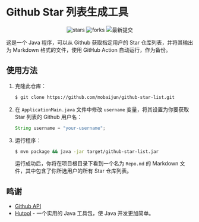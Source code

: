 # Github Star 列表生成工具

<div align="center">
  <!-- 徽章代码 -->
  <img src="https://img.shields.io/github/stars/mobaijun/github-star-list.svg" alt="stars"/>
  <img src="https://img.shields.io/github/forks/mobaijun/github-star-list.svg" alt="forks"/>
  <img src="https://img.shields.io/github/last-commit/mobaijun/github-star-list.svg" alt="最新提交"/>
</div>

这是一个 Java 程序，可以从 Github 获取指定用户的 Star 仓库列表，并将其输出为 Markdown 格式的文件，使用 GitHub Action 自动运行，作为备份。

## 使用方法

1. 克隆此仓库：

   ```bash
   $ git clone https://github.com/mobaijun/github-star-list.git
   ```

2. 在 `ApplicationMain.java` 文件中修改 `username` 变量，将其设置为你要获取 Star 列表的 Github 用户名：

   ```java
   String username = "your-username";
   ```

3. 运行程序：

   ```bash
   $ mvn package && java -jar target/github-star-list.jar
   ```

   运行成功后，你将在项目根目录下看到一个名为 `Repo.md` 的 Markdown 文件，其中包含了你所选用户的所有 Star 仓库列表。

## 鸣谢

- [Github API](https://docs.github.com/en/rest)
- [Hutool](https://github.com/dromara/hutool) - 一个实用的 Java 工具包，使 Java 开发更加简单。